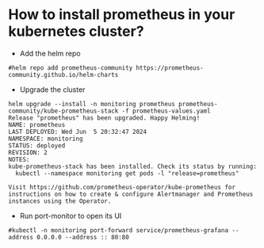 # How to install prometheus in your kubernetes cluster?

- Add the helm repo 

```
#helm repo add prometheus-community https://prometheus-community.github.io/helm-charts
```

- Upgrade the cluster

```
helm upgrade --install -n monitoring prometheus prometheus-community/kube-prometheus-stack -f prometheus-values.yaml
Release "prometheus" has been upgraded. Happy Helming!
NAME: prometheus
LAST DEPLOYED: Wed Jun  5 20:32:47 2024
NAMESPACE: monitoring
STATUS: deployed
REVISION: 2
NOTES:
kube-prometheus-stack has been installed. Check its status by running:
  kubectl --namespace monitoring get pods -l "release=prometheus"

Visit https://github.com/prometheus-operator/kube-prometheus for instructions on how to create & configure Alertmanager and Prometheus instances using the Operator.
```

- Run port-monitor to open its UI

```
#kubectl -n monitoring port-forward service/prometheus-grafana --address 0.0.0.0 --address :: 80:80
```